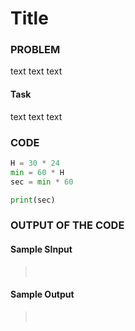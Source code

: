 # Title

### PROBLEM

text text text


#### Task
text text text

### CODE
```python
H = 30 * 24
min = 60 * H
sec = min * 60

print(sec)
```

### OUTPUT OF THE CODE
#### Sample SInput
> <br>

#### Sample Output
> <br>
